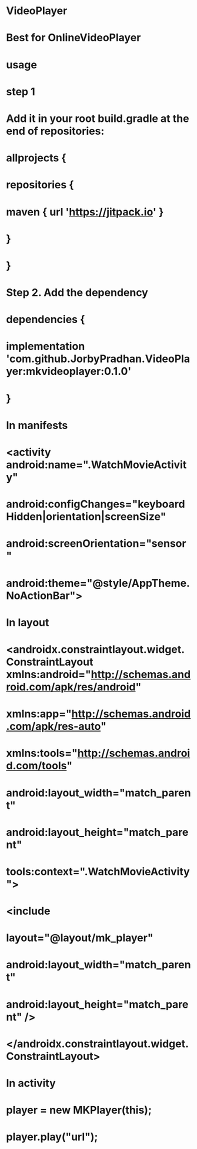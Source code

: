 # VideoPlayer
# Best for OnlineVideoPlayer
# usage

# step 1
# Add it in your root build.gradle at the end of repositories:

# allprojects {
#		repositories {
#			maven { url 'https://jitpack.io' }
#		}
#	}
  
# Step 2. Add the dependency
 
# dependencies {
#	        implementation 'com.github.JorbyPradhan.VideoPlayer:mkvideoplayer:0.1.0'
#	}

# In manifests 
# <activity android:name=".WatchMovieActivity"
#    android:configChanges="keyboardHidden|orientation|screenSize"
#    android:screenOrientation="sensor"
#		 android:theme="@style/AppTheme.NoActionBar">

# In layout
# <?xml version="1.0" encoding="utf-8"?>
# <androidx.constraintlayout.widget.ConstraintLayout xmlns:android="http://schemas.android.com/apk/res/android"
#    xmlns:app="http://schemas.android.com/apk/res-auto"
#    xmlns:tools="http://schemas.android.com/tools"
#    android:layout_width="match_parent"
#    android:layout_height="match_parent"
#    tools:context=".WatchMovieActivity">
#    <include
#        layout="@layout/mk_player"
#        android:layout_width="match_parent"
#        android:layout_height="match_parent" />
# </androidx.constraintlayout.widget.ConstraintLayout>

# In activity
# player = new MKPlayer(this);
#        player.play("url");
#
#
